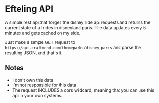 # Efteling API
A simple rest api that forges the disney ride api requests and returns the current state of all rides in disneyland paris. The data updates every 5 minutes and gets cached on my side.

Just make a simple GET request to `https://api.craftmend.com/themeparks/disney-paris` and parse the resulting JSON, and that's it.

## Notes
 - I don't own this data
 - I'm not responsible for this data
 - The request INCLUDES a cors wildcard, meaning that you can use this api in your own systems.
